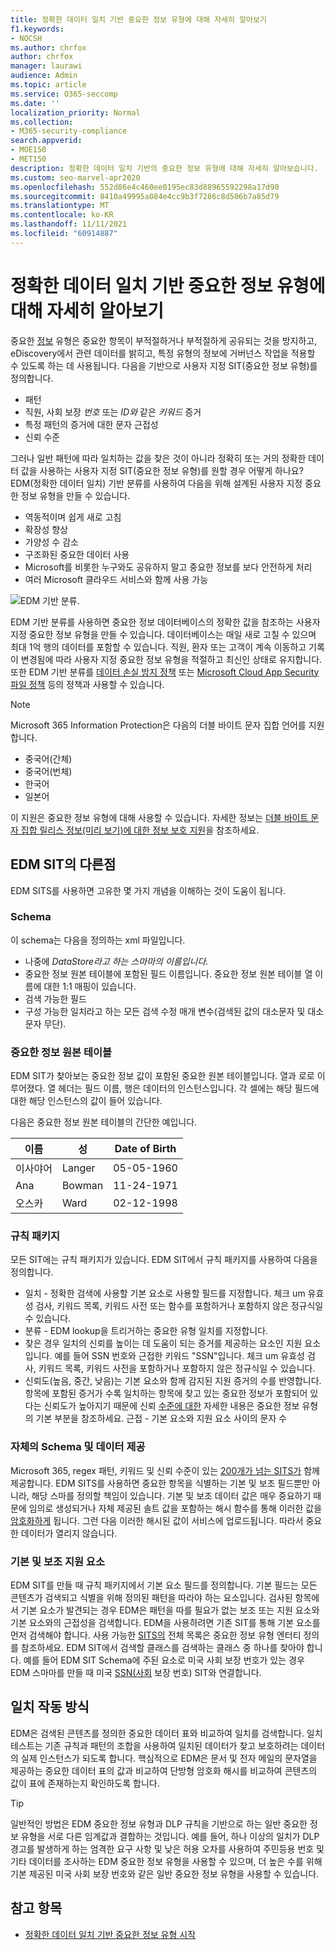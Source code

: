```yaml
---
title: 정확한 데이터 일치 기반 중요한 정보 유형에 대해 자세히 알아보기
f1.keywords:
- NOCSH
ms.author: chrfox
author: chrfox
manager: laurawi
audience: Admin
ms.topic: article
ms.service: O365-seccomp
ms.date: ''
localization_priority: Normal
ms.collection:
- M365-security-compliance
search.appverid:
- MOE150
- MET150
description: 정확한 데이터 일치 기반의 중요한 정보 유형에 대해 자세히 알아보습니다.
ms.custom: seo-marvel-apr2020
ms.openlocfilehash: 552d86e4c460ee0195ec83d88965592298a17d90
ms.sourcegitcommit: 8410a49995a084e4cc9b3f7286c8d506b7a85d79
ms.translationtype: MT
ms.contentlocale: ko-KR
ms.lasthandoff: 11/11/2021
ms.locfileid: "60914887"
---
```

# <a name="learn-about-exact-data-match-based-sensitive-information-types"></a>정확한 데이터 일치 기반 중요한 정보 유형에 대해 자세히 알아보기

중요한 [정보](sensitive-information-type-learn-about.md) 유형은 중요한 항목이 부적절하거나 부적절하게 공유되는 것을 방지하고, eDiscovery에서 관련 데이터를 밝히고, 특정 유형의 정보에 거버넌스 작업을 적용할 수 있도록 하는 데 사용됩니다. 다음을 기반으로 사용자 지정 SIT(중요한 정보 유형)를 정의합니다.

- 패턴
- 직원, 사회 보장 *번호* 또는 *ID와* 같은 *키워드* 증거
- 특정 패턴의 증거에 대한 문자 근접성
- 신뢰 수준

그러나 일반 패턴에 따라 일치하는 값을 찾은 것이 아니라 정확히 또는 거의 정확한 데이터 값을 사용하는 사용자 지정 SIT(중요한 정보 유형)를 원할 경우 어떻게 하나요? EDM(정확한 데이터 일치) 기반 분류를 사용하여 다음을 위해 설계된 사용자 지정 중요한 정보 유형을 만들 수 있습니다.

- 역동적이며 쉽게 새로 고침
- 확장성 향상
- 가양성 수 감소
- 구조화된 중요한 데이터 사용
- Microsoft를 비롯한 누구와도 공유하지 말고 중요한 정보를 보다 안전하게 처리
- 여러 Microsoft 클라우드 서비스와 함께 사용 가능

![EDM 기반 분류.](../media/EDMClassification.png)

EDM 기반 분류를 사용하면 중요한 정보 데이터베이스의 정확한 값을 참조하는 사용자 지정 중요한 정보 유형을 만들 수 있습니다. 데이터베이스는 매일 새로 고칠 수 있으며 최대 1억 행의 데이터를 포함할 수 있습니다. 직원, 환자 또는 고객이 계속 이동하고 기록이 변경됨에 따라 사용자 지정 중요한 정보 유형을 적절하고 최신인 상태로 유지합니다. 또한 EDM 기반 분류를 [데이터 손실 방지 정책](dlp-learn-about-dlp.md) 또는 [Microsoft Cloud App Security 파일 정책](/cloud-app-security/data-protection-policies) 등의 정책과 사용할 수 있습니다.

> [!NOTE]
> Microsoft 365 Information Protection은 다음의 더블 바이트 문자 집합 언어를 지원합니다.
>
> - 중국어(간체)
> - 중국어(번체)
> - 한국어
> - 일본어
>
> 이 지원은 중요한 정보 유형에 대해 사용할 수 있습니다. 자세한 정보는 [더블 바이트 문자 집합 릴리스 정보(미리 보기)에 대한 정보 보호 지원](mip-dbcs-relnotes.md)을 참조하세요.

## <a name="whats-different-in-an-edm-sit"></a>EDM SIT의 다른점

EDM SITS를 사용하면 고유한 몇 가지 개념을 이해하는 것이 도움이 됩니다.  

### <a name="schema"></a>Schema

이 schema는 다음을 정의하는 xml 파일입니다.

- 나중에 *DataStore라고 하는 스마마의 이름입니다.* 
- 중요한 정보 원본 테이블에 포함된 필드 이름입니다. 중요한 정보 원본 테이블 열 이름에 대한 1:1 매핑이 있습니다.
- 검색 가능한 필드
- 구성 가능한 일치라고 하는 모든 검색 수정 매개 변수(검색된 값의 대소문자 및 대소문자 무단).

### <a name="sensitive-information-source-table"></a>중요한 정보 원본 테이블

EDM SIT가 찾아보는 중요한 정보 값이 포함된 중요한 원본 테이블입니다. 열과 로로 이루어졌다. 열 헤더는 필드 이름, 행은 데이터의 인스턴스입니다. 각 셀에는 해당 필드에 대한 해당 인스턴스의 값이 들어 있습니다.

다음은 중요한 정보 원본 테이블의 간단한 예입니다.

|이름  |성  |Date of Birth  |
|---------|---------|---------|
|이사야어   |Langer  | 05-05-1960 |
|Ana   |Bowman         |11-24-1971 |
|오스카   |Ward         |02-12-1998 |


### <a name="rule-package"></a>규칙 패키지

모든 SIT에는 규칙 패키지가 있습니다. EDM SIT에서 규칙 패키지를 사용하여 다음을 정의합니다.

- 일치 - 정확한 검색에 사용할 기본 요소로 사용할 필드를 지정합니다. 체크 um 유효성 검사, 키워드 목록, 키워드 사전 또는 함수를 포함하거나 포함하지 않은 정규식일 수 있습니다.
- 분류 - EDM lookup을 트리거하는 중요한 유형 일치를 지정합니다.
- 찾은 경우 일치의 신뢰를 높이는 데 도움이 되는 증거를 제공하는 요소인 지원 요소입니다. 예를 들어 SSN 번호와 근접한 키워드 "SSN"입니다. 체크 um 유효성 검사, 키워드 목록, 키워드 사전을 포함하거나 포함하지 않은 정규식일 수 있습니다.
- 신뢰도(높음, 중간, 낮음)는 기본 요소와 함께 감지된 지원 증거의 수를 반영합니다. 항목에 포함된 증거가 수록 일치하는 항목에 찾고 있는 중요한 정보가 포함되어 있다는 신뢰도가 높아지기 때문에 신뢰 [수준에 대한](sensitive-information-type-learn-about.md#fundamental-parts-of-a-sensitive-information-type) 자세한 내용은 중요한 정보 유형의 기본 부분을 참조하세요.
근접 - 기본 요소와 지원 요소 사이의 문자 수

### <a name="you-supply-your-own-schema-and-data"></a>자체의 Schema 및 데이터 제공

Microsoft 365, regex 패턴, 키워드 및 신뢰 수준이 있는 [200개가 넘는 SITS가](sensitive-information-type-entity-definitions.md) 함께 제공합니다. EDM SITS를 사용하면 중요한 항목을 식별하는 기본 및 보조 필드뿐만 아니라, 해당 스마를 정의할 책임이 있습니다. 기본 및 보조 데이터 값은 매우 중요하기 때문에 임의로 생성되거나 [](/dotnet/standard/security/ensuring-data-integrity-with-hash-codes) 자체 제공된 솔트 값을 포함하는 해시 함수를 통해 이러한 값을 [암호화하게](https://en.wikipedia.org/wiki/Salt_(cryptography)#:~:text=The%20salt%20value%20is%20generated%20at%20random%20and,the%20salt%20value%20and%20hashed%20value%20are%20stored.) 됩니다. 그런 다음 이러한 해시된 값이 서비스에 업로드됩니다. 따라서 중요한 데이터가 열리지 않습니다.

### <a name="primary-and-secondary-support-elements"></a>기본 및 보조 지원 요소

EDM SIT를 만들 때 규칙  패키지에서 기본 요소 필드를 정의합니다. 기본 필드는 모든 콘텐츠가 검색되고 식별을 위해 정의된 패턴을 따라야 하는 요소입니다. 검사된 항목에서 기본 요소가 발견되는 경우 EDM은  패턴을 따를 필요가 없는 보조 또는 지원 요소와 기본 요소와의 근접성을 검색합니다. EDM을 사용하려면 기존 SIT를 통해 기본 요소를 먼저 검색해야 합니다. 사용 가능한 [SITS의](sensitive-information-type-entity-definitions.md) 전체 목록은 중요한 정보 유형 엔터티 정의를 참조하세요. EDM SIT에서 검색할 클래스를 검색하는 클래스 중 하나를 찾아야 합니다. 예를 들어 EDM SIT Schema에 주된 요소로 미국 사회 보장 번호가 있는 경우 EDM 스마마를 만들 때 미국 [SSN(사회](sensitive-information-type-entity-definitions.md#us-social-security-number-ssn) 보장 번호) SIT와 연결합니다.


## <a name="how-matching-works"></a>일치 작동 방식

EDM은 검색된 콘텐츠를 정의한 중요한 데이터 표와 비교하여 일치를 검색합니다. 일치 테스트는 기존 규칙과 패턴의 조합을 사용하여 일치된 데이터가 찾고 보호하려는 데이터의 실제 인스턴스가 되도록 합니다. 핵심적으로 EDM은 문서 및 전자 메일의 문자열을 제공하는 중요한 데이터 표의 값과 비교하여 단방형 암호화 해시를 비교하여 콘텐츠의 값이 표에 존재하는지 확인하도록 합니다.

> [!TIP]
> 일반적인 방법은 EDM 중요한 정보 유형과 DLP 규칙을 기반으로 하는 일반 중요한 정보 유형을 서로 다른 임계값과 결합하는 것입니다. 예를 들어, 하나 이상의 일치가 DLP 경고를 발생하게 하는 엄격한 요구 사항 및 낮은 허용 오차를 사용하여 주민등용 번호 및 기타 데이터를 조사하는 EDM 중요한 정보 유형을 사용할 수 있으며, 더 높은 수를 위해 기본 제공된 미국 사회 보장 번호와 같은 일반 중요한 정보 유형을 사용할 수 있습니다.  

## <a name="see-also"></a>참고 항목

- [정확한 데이터 일치 기반 중요한 정보 유형 시작](sit-get-started-exact-data-match-based-sits-overview.md#get-started-with-exact-data-match-based-sensitive-information-types)
   